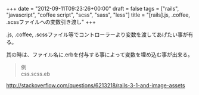 +++
date = "2012-09-11T09:23:26+00:00"
draft = false
tags = ["rails", "javascript", "coffee script", "scss", "sass", "less"]
title = "[rails].js, .coffee, .scssファイルへの変数引き渡し"
+++
<p>.js, .coffee, .scssファイル等でコントローラーより変数を渡してあげたい事が有る。</p>&#13;
<p>其の時は、ファイル名に.erbを付与する事によって変数を埋め込む事が出来る。</p>&#13;
<blockquote>&#13;
<p>例<br />css.scss.eb </p>&#13;
</blockquote>&#13;
&#13;
<p><a href="http://stackoverflow.com/questions/6213218/rails-3-1-and-image-assets">http://stackoverflow.com/questions/6213218/rails-3-1-and-image-assets</a></p> 